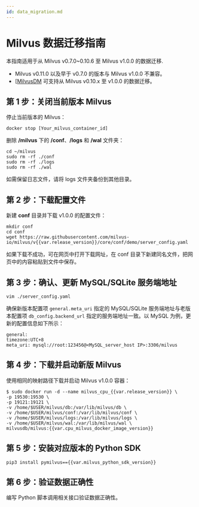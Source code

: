 ```yaml
---
id: data_migration.md
---
```


# Milvus 数据迁移指南  

本指南适用于从 Milvus v0.7.0~0.10.6 至 Milvus v1.0.0 的数据迁移. 
<div class="alert note">
 <ul>
  <li>Milvus v0.11.0 以及早于 v0.7.0 的版本与 Milvus v1.0.0 不兼容。</li>
  <li>[<a href="milvusdm.md">MilvusDM</a> 可支持从 Milvus v0.10.x 至 v1.0.0 的数据迁移。</li>
 </ul>
</div>


## 第 1 步：关闭当前版本 Milvus

停止当前版本的 Milvus：

```
docker stop [Your_milvus_container_id]
```

删除 **/milvus** 下的 **/conf**、**/logs** 和 **/wal** 文件夹：

```
cd ~/milvus
sudo rm -rf ./conf
sudo rm -rf ./logs
sudo rm -rf ./wal
```

<div class="alert note">如需保留日志文件，请将 logs 文件夹备份到其他目录。</div>


## 第 2 步：下载配置文件

新建 **conf** 目录并下载 v1.0.0 的配置文件：

```
mkdir conf
cd conf
wget https://raw.githubusercontent.com/milvus-io/milvus/v{{var.release_version}}/core/conf/demo/server_config.yaml
```

<div class="alert note">如果下载不成功，可在网页中打开下载网址，在 conf 目录下新建同名文件，把网页中的内容粘贴到文件中保存。</div>


## 第 3 步：确认、更新 MySQL/SQLite 服务端地址

```
vim ./server_config.yaml
```

确保新版本配置项 `general.meta_uri` 指定的 MySQL/SQLite 服务端地址与老版本配置项 `db_config.backend_url` 指定的服务端地址一致。以 MySQL 为例，更新的配置信息如下所示：
```
general:
timezone:UTC+8
meta_uri: mysql://root:123456@<MySQL_server_host IP>:3306/milvus
```

## 第 4 步：下载并启动新版 Milvus

使用相同的映射路径下载并启动 Milvus v1.0.0 容器：

```
$ sudo docker run -d --name milvus_cpu_{{var.release_version}} \
-p 19530:19530 \
-p 19121:19121 \
-v /home/$USER/milvus/db:/var/lib/milvus/db \
-v /home/$USER/milvus/conf:/var/lib/milvus/conf \
-v /home/$USER/milvus/logs:/var/lib/milvus/logs \
-v /home/$USER/milvus/wal:/var/lib/milvus/wal \
milvusdb/milvus:{{var.cpu_milvus_docker_image_version}}
```

## 第 5 步：安装对应版本的 Python SDK

```
pip3 install pymilvus=={{var.milvus_python_sdk_version}}
```

## 第 6 步：验证数据正确性

编写 Python 脚本调用相关接口验证数据正确性。